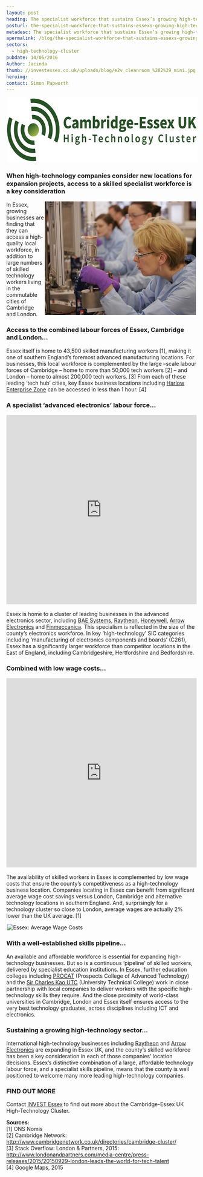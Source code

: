 ```yaml
---
layout: post
heading: The specialist workforce that sustains Essex’s growing high-technology cluster
posturl: the-specialist-workforce-that-sustains-essexs-growing-high-technology-cluster
metadesc: The specialist workforce that sustains Essex’s growing high-technology cluster. Essex provides access to Cambridge & London knowledge workers & reduced labour costs.
apermalink: /blog/the-specialist-workforce-that-sustains-essexs-growing-high-technology-cluster
sectors:
  - high-technology-cluster 
pubdate: 14/06/2016
Author: Jacinda
thumb: //investessex.co.uk/uploads/blog/e2v_cleanroom_%282%29_mini.jpg
heroimg: 
contact: Simon Papworth
---
```

<p><img alt='Cambridge Essex UK High Technology Cluster' src='../uploads/blog/CEUHTC_icon_landscape_600.jpg' style='width: 600px; height: 170px; margin-left: 2px; margin-right: 2px;'/></p><h3><span style='line-height: 1.2;'>When high-technology companies consider new locations for expansion projects, access to a skilled specialist workforce is a key consideration</span></h3><p><img alt='Essex UK: a specialist high-technology manufacturing workforce' src='../uploads/general/e2v_cleanroom_(2)_700.jpg' style='width: 400px; float: right; margin-left: 2px; margin-right: 2px; height: 300px;'/>In Essex, growing businesses are finding that they can access a high-quality local workforce, in addition to large numbers of skilled technology workers living in the commutable cities of Cambridge and London.</p><h3>Access to the combined labour forces of Essex, Cambridge and London…</h3><p>Essex itself is home to 43,500 skilled manufacturing workers [1], making it one of southern England’s foremost advanced manufacturing locations. For businesses, this local workforce is complemented by the large –scale labour forces of Cambridge – home to more than 50,000 tech workers [2] – and London – home to almost 200,000 tech workers. [3] From each of these leading ‘tech hub’ cities, key Essex business locations including <a href='http://investessex.co.uk/studies/place-studies/harlow_enterprise' target='_blank'>Harlow Enterprise Zone</a> can be accessed in less than 1 hour. [4]</p><h3>A specialist ‘advanced electronics’ labour force…</h3><p><iframe class='essexchart' frameborder='0' height='500px' src='http://essexcharts.appspot.com/esx2-8.html' width='100%'></iframe></p><p>Essex is home to a cluster of leading businesses in the advanced electronics sector, including <a href='http://investessex.co.uk/studies/case-studies/bae-systems' target='_blank'>BAE Systems</a>, <a href='us-investment-in-essex#.V16FetIrLIU' target='_blank'>Raytheon</a>, <a href='http://investessex.co.uk/studies/place-studies/basildon-enterprise-parks' target='_blank'>Honeywell</a>, <a href='us-investment-in-essex#.V16FetIrLIU' target='_blank'>Arrow Electronics</a> and <a href='introducing-cambridge-essex-uk-a-world-class-high-technology-cluster#.V16Hm9IrLIU' target='_blank'>Finmeccanica</a>. This specialism is reflected in the size of the county’s electronics workforce. In key ‘high-technology’ SIC categories including ‘manufacturing of electronics components and boards’ (C261), Essex has a significantly larger workforce than competitor locations in the East of England, including Cambridgeshire, Hertfordshire and Bedfordshire.</p><h3>Combined with low wage costs…</h3><p><iframe class='essexchart' frameborder='0' height='500px' src='http://essexcharts.appspot.com/esx2-9.html' width='100%'></iframe></p><p>The availability of skilled workers in Essex is complemented by low wage costs that ensure the county’s competitiveness as a high-technology business location. Companies locating in Essex can benefit from significant average wage cost savings versus London, Cambridge and alternative technology locations in southern England. And, surprisingly for a technology cluster so close to London, average wages are actually 2% lower than the UK average. [1]</p><p><img alt='Essex: Average Wage Costs' src='http://www.investessex.co.uk/uploads/about/HT2_Wage_Costs_600.jpg' style='width: 600px; height: 335px; margin-left: 2px; margin-right: 2px;'/></p><h3>With a well-established skills pipeline…</h3><p>An available and affordable workforce is essential for expanding high-technology businesses. But so is a continuous ‘pipeline’ of skilled workers, delivered by specialist education institutions. In Essex, further education colleges including <a href='http://www.procat.ac.uk/' target='_blank'>PROCAT</a> (Prospects College of Advanced Technology) and the <a href='http://www.sircharleskaoutc.com/about/specialisms/' target='_blank'>Sir Charles Kao UTC</a> (University Technical College) work in close partnership with local companies to deliver workers with the specific high-technology skills they require. And the close proximity of world-class universities in Cambridge, London and Essex itself ensures access to the very best technology graduates, across disciplines including ICT and electronics.</p><h3>Sustaining a growing high-technology sector…</h3><p>International high-technology businesses including <a href='us-investment-in-essex#.V16FetIrLIU' target='_blank'>Raytheon</a> and <a href='us-investment-in-essex#.V16FetIrLIU' target='_blank'>Arrow Electronics</a> are expanding in Essex UK, and the county’s skilled workforce has been a key consideration in each of those companies’ location decisions. Essex’s distinctive combination of a large, affordable technology labour force, and a specialist skills pipeline, means that the county is well positioned to welcome many more leading high-technology companies.</p><h3>FIND OUT MORE</h3><p>Contact <a href='../index.html' target='_blank'>INVEST Essex</a><strong> </strong>to find out more about the Cambridge-Essex UK High-Technology Cluster.</p><p><strong>Sources:</strong><br/>[1] ONS Nomis<br/>[2] Cambridge Network: <a href='http://www.cambridgenetwork.co.uk/directories/cambridge-cluster/' target='_blank'>http://www.cambridgenetwork.co.uk/directories/cambridge-cluster/</a><br/>[3] Stack Overflow: London &amp; Partners, 2015: <a href='http://www.londonandpartners.com/media-centre/press-releases/2015/20150929-london-leads-the-world-for-tech-talent' target='_blank'>http://www.londonandpartners.com/media-centre/press-releases/2015/20150929-london-leads-the-world-for-tech-talent</a><br/>[4] Google Maps, 2015</p>